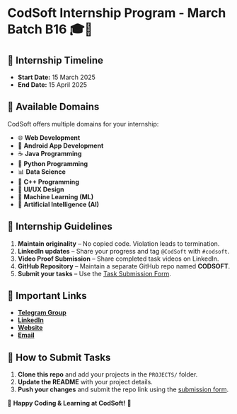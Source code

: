 # CodSoft Internship Program - March Batch B16 🎓🚀

## 📅 Internship Timeline
- **Start Date:** 15 March 2025  
- **End Date:** 15 April 2025  

## 📂 Available Domains  
CodSoft offers multiple domains for your internship:  
- 🌐 **Web Development**  
- 📱 **Android App Development**  
- ☕ **Java Programming**  
- 🐍 **Python Programming**  
- 📊 **Data Science**  
- 🔢 **C++ Programming**  
- 🎨 **UI/UX Design**  
- 🤖 **Machine Learning (ML)**  
- 🧠 **Artificial Intelligence (AI)**  

## 🔖 Internship Guidelines  
1. **Maintain originality** – No copied code. Violation leads to termination.  
2. **LinkedIn updates** – Share your progress and tag `@CodSoft` with `#codsoft`.  
3. **Video Proof Submission** – Share completed task videos on LinkedIn.  
4. **GitHub Repository** – Maintain a separate GitHub repo named **CODSOFT**.  
5. **Submit your tasks** – Use the [Task Submission Form](https://forms.gle/UnEuAoArvvnFRjHCA).  

## 📢 Important Links  
- **[Telegram Group](https://t.me/codsoftt)**  
- **[LinkedIn](https://www.linkedin.com/company/codsoft)**  
- **[Website](https://www.codsoft.in/)**  
- **[Email](mailto:contact@codsoft.in)**  

## 📌 How to Submit Tasks  
1. **Clone this repo** and add your projects in the `PROJECTS/` folder.  
2. **Update the README** with your project details.  
3. **Push your changes** and submit the repo link using the [submission form](https://forms.gle/UnEuAoArvvnFRjHCA).  

🚀 **Happy Coding & Learning at CodSoft!** 🚀  
